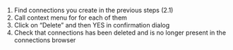 1. Find connections you create in the previous steps (2.1)
2. Call context menu for for each of them
3. Click on “Delete” and then YES in confirmation dialog
4. Check that connections has been deleted and is no longer present in the connections browser